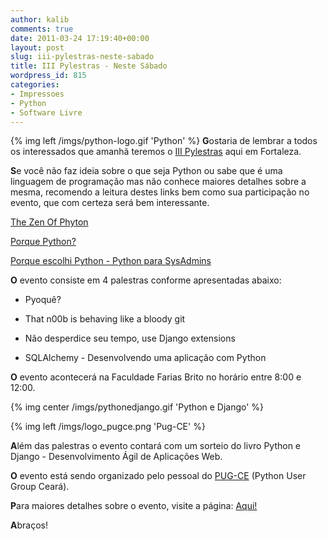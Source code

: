 ```yaml
---
author: kalib
comments: true
date: 2011-03-24 17:19:40+00:00
layout: post
slug: iii-pylestras-neste-sabado
title: III Pylestras - Neste Sábado
wordpress_id: 815
categories:
- Impressoes
- Python
- Software Livre
---
```

{% img left /imgs/python-logo.gif 'Python' %}
**G**ostaria de lembrar a todos os interessados que amanhã teremos o [III Pylestras](http://pylestras.appspot.com/) aqui em Fortaleza.

**S**e você não faz ideia sobre o que seja Python ou sabe que é uma linguagem de programação mas não conhece maiores detalhes sobre a mesma, recomendo a leitura destes links bem como sua participação no evento, que com certeza será bem interessante.

[The Zen Of Phyton](http://blog.marcelocavalcante.net/blog/2008/11/24/the-zen-of-python/)

[Porque Python?](http://blog.marcelocavalcante.net/blog/2008/11/20/porque-python/)

[Porque escolhi Python - Python para SysAdmins](http://blog.marcelocavalcante.net/blog/2009/11/21/porque-escolhi-python-python-para-sysadmins/)

**O** evento consiste em 4 palestras conforme apresentadas abaixo:

* Pyoquê?

* That n00b is behaving like a bloody git

* Não desperdice seu tempo, use Django extensions

* SQLAlchemy - Desenvolvendo uma aplicação com Python

**O** evento acontecerá na Faculdade Farias Brito no horário entre 8:00 e 12:00.


{% img center /imgs/pythonedjango.gif 'Python e Django' %}


{% img left /imgs/logo_pugce.png 'Pug-CE' %}

**A**lém das palestras o evento contará com um sorteio do livro Python e Django - Desenvolvimento Ágil de Aplicações Web.

**O** evento está sendo organizado pelo pessoal do [PUG-CE](http://pug-ce.python.org.br/sobre/) (Python User Group Ceará).

**P**ara maiores detalhes sobre o evento, visite a página: [Aqui!](http://pylestras.appspot.com/)

**A**braços!